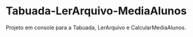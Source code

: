 # Tabuada-LerArquivo-MediaAlunos
Projeto em console para a Tabuada, LerArquivo e CalcularMediaAlunos.
